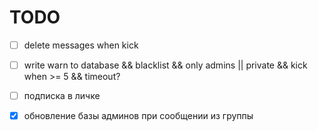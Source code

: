 # TODO

- [ ] delete messages when kick

- [ ] write warn to database && blacklist && only admins || private && kick when >= 5 && timeout?

- [ ] подписка в личке

- [x] обновление базы админов при сообщении из группы

